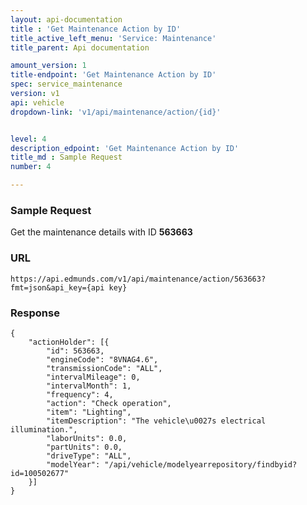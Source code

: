 ```yaml
---
layout: api-documentation
title : 'Get Maintenance Action by ID'
title_active_left_menu: 'Service: Maintenance'
title_parent: Api documentation

amount_version: 1
title-endpoint: 'Get Maintenance Action by ID'
spec: service_maintenance
version: v1
api: vehicle
dropdown-link: 'v1/api/maintenance/action/{id}'


level: 4
description_edpoint: 'Get Maintenance Action by ID'
title_md : Sample Request
number: 4

---
```


### Sample Request

Get the maintenance details with ID **563663**
	
### URL

	https://api.edmunds.com/v1/api/maintenance/action/563663?fmt=json&api_key={api key}
	
### Response

	{
	    "actionHolder": [{
	        "id": 563663,
	        "engineCode": "8VNAG4.6",
	        "transmissionCode": "ALL",
	        "intervalMileage": 0,
	        "intervalMonth": 1,
	        "frequency": 4,
	        "action": "Check operation",
	        "item": "Lighting",
	        "itemDescription": "The vehicle\u0027s electrical illumination.",
	        "laborUnits": 0.0,
	        "partUnits": 0.0,
	        "driveType": "ALL",
	        "modelYear": "/api/vehicle/modelyearrepository/findbyid?id=100502677"
	    }]
	}